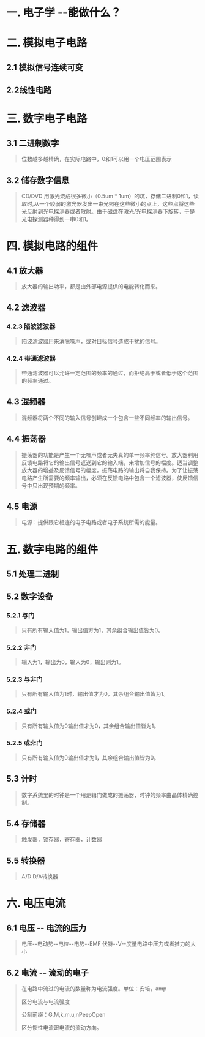 # 一. 电子学 --能做什么？

# 二. 模拟电子电路

## 2.1 模拟信号连续可变

## 2.2线性电路

# 三. 数字电子电路

## 3.1 二进制数字

> 位数越多越精确，在实际电路中，0和1可以用一个电压范围表示

## 3.2 储存数字信息

> CD/DVD 用激光烧成很多微小（0.5um * 1um）的坑，存储二进制0和1，读取时,从一个较弱的激光器发出一束光照在这些微小的点上，这些点将这些光反射到光电探测器或者散射。由于磁盘在激光/光电探测器下旋转，于是光电探测器种得到一串0和1。

# 四. 模拟电路的组件

## 4.1 放大器

> 放大器的输出功率，都是由外部电源提供的电能转化而来。

## 4.2 滤波器

### 4.2.3 陷波滤波器

> 陷波滤波器用来消除噪声，或对目标信号造成干扰的信号。

### 4.2.4 带通滤波器

> 带通滤波器可以允许一定范围的频率的通过，而拒绝高于或者低于这个范围的频率通过。

## 4.3 混频器

> 混频器将两个不同的输入信号创建成一个包含一些不同频率的输出信号。

## 4.4 振荡器

> 振荡器的功能是产生一个无噪声或者无失真的单一频率纯信号。放大器利用反馈电路将它的输出信号返送到它的输入端，来增加信号的幅度。适当调整放大器的增益及反馈信号的幅度，振荡电路的输出将自我保持。为了让振荡电路产生所需要的频率输出，必须在反馈电路中包含一个滤波器，使反馈信号中只出现预期的频率。

## 4.5 电源

> 电源：提供跟它相连的电子电路或者电子系统所需的能量。

# 五. 数字电路的组件

## 5.1 处理二进制

## 5.2 数字设备

### 5.2.1 与门 

> 只有所有输入值为1，输出值方为1，其余组合输出值皆为0。

### 5.2.2 非门

> 输入为1，输出为0，输入为0，输出则为1。

### 5.2.3 与非门

> 只有所有输入值为1时，输出值才为0，其余组合输出值皆为1。

### 5.2.4 或门

> 只有所有输入值为0输出值才为0，其余组合输出值皆为1。

### 5.2.5 或非门

> 只有所有输入值为0输出值才为1，其余组合输出值皆为0。

## 5.3 计时

> 数字系统里的时钟是一个用逻辑门做成的振荡器，时钟的频率由晶体精确控制。

## 5.4 存储器

> 触发器，锁存器，寄存器，计数器

## 5.5 转换器

> A/D D/A转换器

# 六. 电压电流

## 6.1 电压 -- 电流的压力

> 电压--电动势--电位--电势--EMF
> 伏特--V--度量电路中压力或者推力的大小

## 6.2 电流 -- 流动的电子

> 在电路中流过的电流的数量称为电流强度。单位：安培，amp
> 
> 区分电流与电流强度
> 
> 公制前缀：G,M,k,m,u,n<Plug>PeepOpen
> 
> 区分惯性电流跟电流的流动方向。
